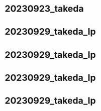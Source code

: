 # 20230923_takeda
# 20230929_takeda_lp
# 20230929_takeda_lp
# 20230929_takeda_lp
# 20230929_takeda_lp
